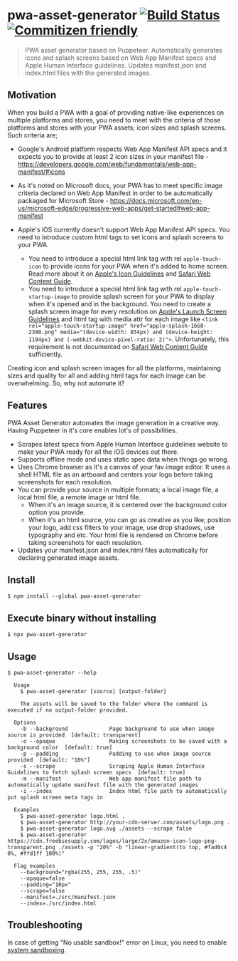 # pwa-asset-generator [![Build Status](https://travis-ci.com/onderceylan/pwa-asset-generator.svg?branch=master)](https://travis-ci.com/onderceylan/pwa-asset-generator.svg?branch=master) [![Commitizen friendly](https://img.shields.io/badge/commitizen-friendly-brightgreen.svg)](http://commitizen.github.io/cz-cli/)

> PWA asset generator based on Puppeteer. Automatically generates icons and splash screens based on Web App Manifest specs and Apple Human Interface guidelines. Updates manifest.json and index.html files with the generated images.

## Motivation

When you build a PWA with a goal of providing native-like experiences on multiple platforms and stores, you need to meet with the criteria of those platforms and stores with your PWA assets; icon sizes and splash screens. Such criteria are;

* Google's Android platform respects Web App Manifest API specs and it expects you to provide at least 2 icon sizes in your manifest file - https://developers.google.com/web/fundamentals/web-app-manifest/#icons

* As it's noted on Microsoft docs, your PWA has to meet specific image criteria declared on Web App Manifest in order to be automatically packaged for Microsoft Store - https://docs.microsoft.com/en-us/microsoft-edge/progressive-web-apps/get-started#web-app-manifest

* Apple's iOS currently doesn't support Web App Manifest API specs. You need to introduce custom html tags to set icons and splash screens to your PWA. 
    * You need to introduce a special html link tag with rel `apple-touch-icon` to provide icons for your PWA when it's added to home screen. Read more about it on [Apple's Icon Guidelines](https://developer.apple.com/design/human-interface-guidelines/ios/icons-and-images/app-icon/) and [Safari Web Content Guide](https://developer.apple.com/library/archive/documentation/AppleApplications/Reference/SafariWebContent/ConfiguringWebApplications/ConfiguringWebApplications.html). 
    * You need to introduce a special html link tag with rel `apple-touch-startup-image` to provide splash screen for your PWA to display when it's opened and in the background. You need to create a splash screen image for every resolution on [Apple's Launch Screen Guidelines](https://developer.apple.com/design/human-interface-guidelines/ios/icons-and-images/launch-screen/#static-launch-screen-images-not-recommended) and html tag with media attr for each image like `<link rel="apple-touch-startup-image" href="apple-splash-1668-2388.png" media="(device-width: 834px) and (device-height: 1194px) and (-webkit-device-pixel-ratio: 2)">`. Unfortunately, this requirement is not documented on [Safari Web Content Guide](https://developer.apple.com/library/archive/documentation/AppleApplications/Reference/SafariWebContent/ConfiguringWebApplications/ConfiguringWebApplications.html) sufficiently.
    
Creating icon and splash screen images for all the platforms, maintaining sizes and quality for all and adding html tags for each image can be overwhelming. So, why not automate it?    

## Features

PWA Asset Generator automates the image generation in a creative way. Having Puppeteer in it's core enables lot's of possibilities. 

* Scrapes latest specs from Apple Human Interface guidelines website to make your PWA ready for all the iOS devices out there. 
* Supports offline mode and uses static spec data when things go wrong. 
* Uses Chrome browser as it's a canvas of your fav image editor. It uses a shell HTML file as an artboard and centers your logo before taking screenshots for each resolution.
* You can provide your source in multiple formats; a local image file, a local html file, a remote image or html file. 
    * When it's an image source, it is centered over the background color option you provide.
    * When it's an html source, you can go as creative as you like; position your logo, add css filters to your image, use drop shadows, use typography and etc. Your html file is rendered on Chrome before taking screenshots for each resolution.
* Updates your manifest.json and index.html files automatically for declaring generated image assets.    

## Install

```
$ npm install --global pwa-asset-generator
```

## Execute binary without installing
```
$ npx pwa-asset-generator
```

## Usage

```
$ pwa-asset-generator --help

  Usage
    $ pwa-asset-generator [source] [output-folder]
    
    The assets will be saved to the folder where the command is executed if no output-folder provided.
    
  Options
    -b --background             Page background to use when image source is provided  [default: transparent]
    -o --opaque                 Making screenshots to be saved with a background color  [default: true]
    -p --padding                Padding to use when image source provided  [default: "10%"]
    -s --scrape                 Scraping Apple Human Interface Guidelines to fetch splash screen specs  [default: true]
    -m --manifest               Web app manifest file path to automatically update manifest file with the generated images
    -i --index                  Index html file path to automatically put splash screen meta tags in
    
  Examples
    $ pwa-asset-generator logo.html .
    $ pwa-asset-generator http://your-cdn-server.com/assets/logo.png .
    $ pwa-asset-generator logo.svg ./assets --scrape false
    $ pwa-asset-generator https://cdn.freebiesupply.com/logos/large/2x/amazon-icon-logo-png-transparent.png ./assets -p "20%" -b "linear-gradient(to top, #fad0c4 0%, #ffd1ff 100%)"

  Flag examples
    --background="rgba(255, 255, 255, .5)"
    --opaque=false
    --padding="10px"
    --scrape=false
    --manifest=./src/manifest.json
    --index=./src/index.html
```

## Troubleshooting

In case of getting "No usable sandbox!" error on Linux, you need to enable [system sandboxing](https://github.com/GoogleChrome/puppeteer/blob/master/docs/troubleshooting.md#setting-up-chrome-linux-sandbox).
